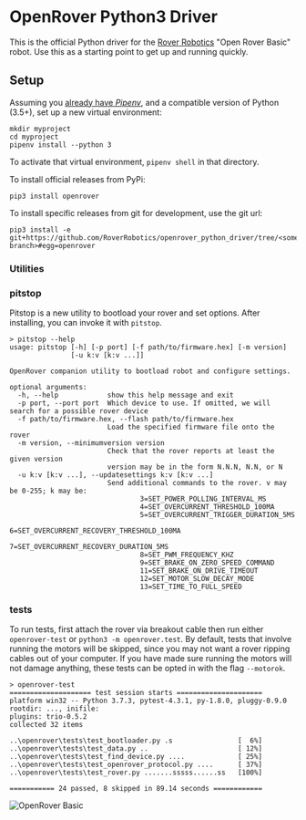 # OpenRover Python3 Driver

This is the official Python driver for the [Rover Robotics](https://roverrobotics.com/) "Open Rover Basic" robot. Use this as a starting point to get up and running quickly.

## Setup

Assuming you [already have *Pipenv*](https://pipenv.readthedocs.io/en/latest/install/#installing-pipenv), and a compatible version of Python (3.5+), set up a new virtual environment:

```
mkdir myproject
cd myproject
pipenv install --python 3
```

To activate that virtual environment, `pipenv shell` in that directory.

To install official releases from PyPi:
```
pip3 install openrover
```

To install specific releases from git for development, use the git url:
```
pip3 install -e git+https://github.com/RoverRobotics/openrover_python_driver/tree/<some branch>#egg=openrover
```

### Utilities
### pitstop
Pitstop is a new utility to bootload your rover and set options. After installing, you can invoke it with `pitstop`.

```
> pitstop --help
usage: pitstop [-h] [-p port] [-f path/to/firmware.hex] [-m version]
               [-u k:v [k:v ...]]

OpenRover companion utility to bootload robot and configure settings.

optional arguments:
  -h, --help            show this help message and exit
  -p port, --port port  Which device to use. If omitted, we will search for a possible rover device
  -f path/to/firmware.hex, --flash path/to/firmware.hex
                        Load the specified firmware file onto the rover
  -m version, --minimumversion version
                        Check that the rover reports at least the given version
                        version may be in the form N.N.N, N.N, or N
  -u k:v [k:v ...], --updatesettings k:v [k:v ...]
                        Send additional commands to the rover. v may be 0-255; k may be:
                                3=SET_POWER_POLLING_INTERVAL_MS
                                4=SET_OVERCURRENT_THRESHOLD_100MA
                                5=SET_OVERCURRENT_TRIGGER_DURATION_5MS
                                6=SET_OVERCURRENT_RECOVERY_THRESHOLD_100MA
                                7=SET_OVERCURRENT_RECOVERY_DURATION_5MS
                                8=SET_PWM_FREQUENCY_KHZ
                                9=SET_BRAKE_ON_ZERO_SPEED_COMMAND
                                11=SET_BRAKE_ON_DRIVE_TIMEOUT
                                12=SET_MOTOR_SLOW_DECAY_MODE
                                13=SET_TIME_TO_FULL_SPEED
```

### tests

To run tests, first attach the rover via breakout cable then run either `openrover-test` or `python3 -m openrover.test`.
By default, tests that involve running the motors will be skipped, since you may not want a rover ripping cables out of your computer. If you have made sure running the motors will not damage anything, these tests can be opted in with the flag `--motorok`.

```
> openrover-test
==================== test session starts =====================
platform win32 -- Python 3.7.3, pytest-4.3.1, py-1.8.0, pluggy-0.9.0
rootdir: ..., inifile:
plugins: trio-0.5.2
collected 32 items

..\openrover\tests\test_bootloader.py .s                [  6%]
..\openrover\tests\test_data.py ..                      [ 12%]
..\openrover\tests\test_find_device.py ....             [ 25%]
..\openrover\tests\test_openrover_protocol.py ....      [ 37%]
..\openrover\tests\test_rover.py .......sssss......ss   [100%]

=========== 24 passed, 8 skipped in 89.14 seconds ============
```

![OpenRover Basic](https://docs.roverrobotics.com/1-manuals/0-cover-photos/1-open-rover-basic-getting-started-vga.jpg)
